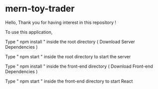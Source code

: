 # mern-toy-trader
Hello, 
Thank you for having interest in this repository !

To use this application,

Type " npm install " inside the root directory ( Download Server Dependencies )

Type " npm start " inside the root directory to start the server

Type " npm install " inside the front-end directory ( Download Front-end Dependencies )

Type " npm start " inside the front-end directory to start React 
